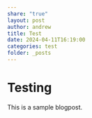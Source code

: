 ```yaml
---
share: "true"
layout: post
author: andrew
title: Test
date: 2024-04-11T16:19:00
categories: test
folder: _posts
---
```

# Testing
This is a sample blogpost.